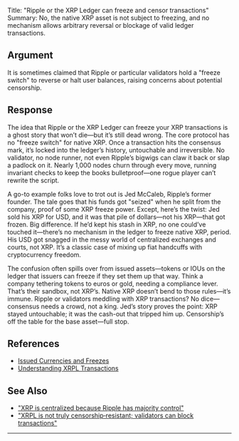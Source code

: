 Title: "Ripple or the XRP Ledger can freeze and censor transactions"
Summary: No, the native XRP asset is not subject to freezing, and no mechanism allows arbitrary reversal or blockage of valid ledger transactions.

## Argument  
It is sometimes claimed that Ripple or particular validators hold a "freeze switch" to reverse or halt user balances, raising concerns about potential censorship.

## Response  
The idea that Ripple or the XRP Ledger can freeze your XRP transactions is a ghost story that won’t die—but it’s still dead wrong. The core protocol has no "freeze switch" for native XRP. Once a transaction hits the consensus mark, it’s locked into the ledger’s history, untouchable and irreversible. No validator, no node runner, not even Ripple’s bigwigs can claw it back or slap a padlock on it. Nearly 1,000 nodes churn through every move, running invariant checks to keep the books bulletproof—one rogue player can’t rewrite the script.

A go-to example folks love to trot out is Jed McCaleb, Ripple’s former founder. The tale goes that his funds got "seized" when he split from the company, proof of some XRP freeze power. Except, here’s the twist: Jed sold his XRP for USD, and it was that pile of dollars—not his XRP—that got frozen. Big difference. If he’d kept his stash in XRP, no one could’ve touched it—there’s no mechanism in the ledger to freeze native XRP, period. His USD got snagged in the messy world of centralized exchanges and courts, not XRP. It’s a classic case of mixing up fiat handcuffs with cryptocurrency freedom.

The confusion often spills over from issued assets—tokens or IOUs on the ledger that issuers can freeze if they set them up that way. Think a company tethering tokens to euros or gold, needing a compliance lever. That’s their sandbox, not XRP’s. Native XRP doesn’t bend to those rules—it’s immune. Ripple or validators meddling with XRP transactions? No dice—consensus needs a crowd, not a king. Jed’s story proves the point: XRP stayed untouchable; it was the cash-out that tripped him up. Censorship’s off the table for the base asset—full stop.

## References
- [Issued Currencies and Freezes](https://xrpl.org/docs/concepts/tokens/fungible-tokens/freezes)
- [Understanding XRPL Transactions](https://xrpl.org/transaction-basics.html)

## See Also
- ["XRP is centralized because Ripple has majority control"](xrp-is-centralized-because-ripple-has-majority-control.html)
- ["XRPL is not truly censorship‑resistant; validators can block transactions"](xrpl-is-not-truly-censorship-resistant-validators-can-block-transactions.html)

---

